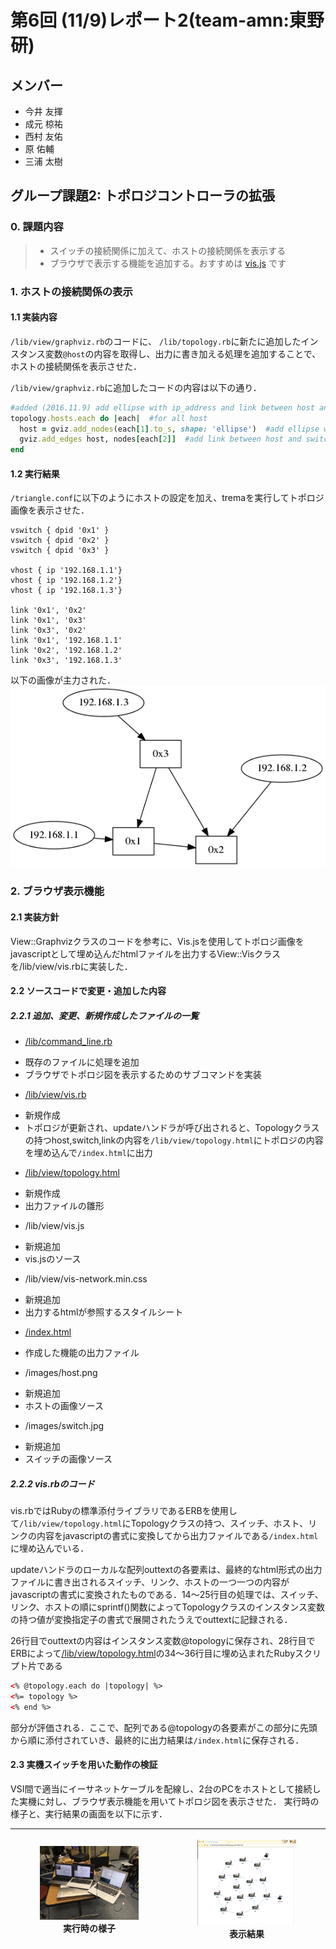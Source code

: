 # 第6回 (11/9)レポート2(team-amn:東野研)
## メンバー
* 今井 友揮
* 成元 椋祐
* 西村 友佑
* 原 佑輔
* 三浦 太樹

## グループ課題2: トポロジコントローラの拡張
### 0. 課題内容
>* スイッチの接続関係に加えて、ホストの接続関係を表示する
>* ブラウザで表示する機能を追加する。おすすめは [vis.js](https://github.com/almende/vis) です

### 1. ホストの接続関係の表示
#### 1.1 実装内容
`/lib/view/graphviz.rb`のコードに、
`/lib/topology.rb`に新たに追加したインスタンス変数`@host`の内容を取得し、出力に書き加える処理を追加することで、ホストの接続関係を表示させた．

`/lib/view/graphviz.rb`に追加したコードの内容は以下の通り．
```ruby
#added (2016.11.9) add ellipse with ip_address and link between host and switch
topology.hosts.each do |each|  #for all host
  host = gviz.add_nodes(each[1].to_s, shape: 'ellipse')  #add ellipse with ip_address(each[1])
  gviz.add_edges host, nodes[each[2]]  #add link between host and switch(each[2]:switch dpid)
end
```
#### 1.2 実行結果
`/triangle.conf`に以下のようにホストの設定を加え、tremaを実行してトポロジ画像を表示させた．
```
vswitch { dpid '0x1' }
vswitch { dpid '0x2' }
vswitch { dpid '0x3' }

vhost { ip '192.168.1.1'}
vhost { ip '192.168.1.2'}
vhost { ip '192.168.1.3'}

link '0x1', '0x2'
link '0x1', '0x3'
link '0x3', '0x2'
link '0x1', '192.168.1.1'
link '0x2', '192.168.1.2'
link '0x3', '192.168.1.3'
```
以下の画像が主力された．  
![1-2](./graphs/test.png)

### 2. ブラウザ表示機能
#### 2.1 実装方針
View::Graphvizクラスのコードを参考に、Vis.jsを使用してトポロジ画像をjavascriptとして埋め込んだhtmlファイルを出力するView::Visクラスを/lib/view/vis.rbに実装した．
#### 2.2 ソースコードで変更・追加した内容
##### 2.2.1 追加、変更、新規作成したファイルの一覧
* [/lib/command_line.rb](/lib/command_line.rb)
 - 既存のファイルに処理を追加
 - ブラウザでトポロジ図を表示するためのサブコマンドを実装
* [/lib/view/vis.rb](./lib/view/vis.rb)
 - 新規作成
 - トポロジが更新され、updateハンドラが呼び出されると、Topologyクラスの持つhost,switch,linkの内容を`/lib/view/topology.html`にトポロジの内容を埋め込んで`/index.html`に出力
* [/lib/view/topology.html](./lib/view/topology.html)
 - 新規作成
 - 出力ファイルの雛形
* /lib/view/vis.js
 - 新規追加
 - vis.jsのソース
* /lib/view/vis-network.min.css
 - 新規追加
 - 出力するhtmlが参照するスタイルシート
* [/index.html](./index.html)
 - 作成した機能の出力ファイル
* /images/host.png
 - 新規追加
 - ホストの画像ソース
* /images/switch.jpg
 - 新規追加
 - スイッチの画像ソース

##### 2.2.2 vis.rbのコード
vis.rbではRubyの標準添付ライブラリであるERBを使用して`/lib/view/topology.html`にTopologyクラスの持つ、スイッチ、ホスト、リンクの内容をjavascriptの書式に変換してから出力ファイルである`/index.html`に埋め込んでいる．

updateハンドラのローカルな配列outtextの各要素は、最終的なhtml形式の出力ファイルに書き出されるスイッチ、リンク、ホストの一つ一つの内容がjavascriptの書式に変換されたものである．14〜25行目の処理では、スイッチ、リンク、ホストの順にsprintf()関数によってTopologyクラスのインスタンス変数の持つ値が変換指定子の書式で展開されたうえでouttextに記録される．

26行目でouttextの内容はインスタンス変数@topologyに保存され、28行目でERBによって[/lib/view/topology.html](./lib/view/topology.html)の34〜36行目に埋め込まれたRubyスクリプト片である
```html
<% @topology.each do |topology| %>
<%= topology %>
<% end %>
```
部分が評価される．ここで、配列である@topologyの各要素がこの部分に先頭から順に添付されていき、最終的に出力結果は`/index.html`に保存される．

#### 2.3 実機スイッチを用いた動作の検証
VSI間で適当にイーサネットケーブルを配線し、2台のPCをホストとして接続した実機に対し、ブラウザ表示機能を用いてトポロジ図を表示させた．
実行時の様子と、実行結果の画面を以下に示す．

|<figure><img src="./img_report/real_machine.jpg" width="640px"><figcaption>実行時の様子</figcaption></figure>|<figure><img src="./img_report/screenshot_real.png" width="640px"><figcaption>表示結果</figcaption></figure>|
|:--:|:--:|
